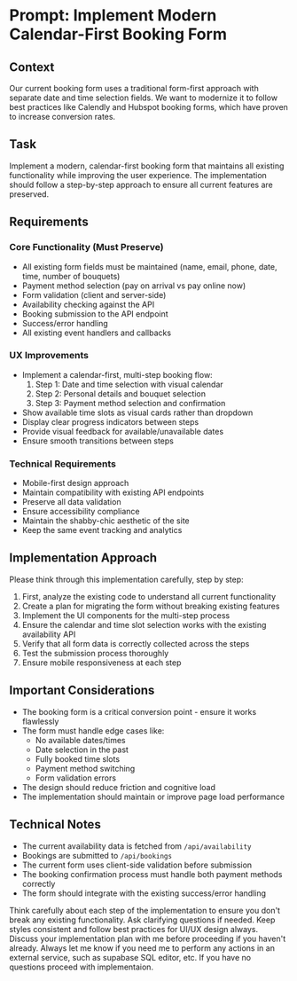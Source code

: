 # Prompt: Implement Modern Calendar-First Booking Form

## Context
Our current booking form uses a traditional form-first approach with separate date and time selection fields. We want to modernize it to follow best practices like Calendly and Hubspot booking forms, which have proven to increase conversion rates.

## Task
Implement a modern, calendar-first booking form that maintains all existing functionality while improving the user experience. The implementation should follow a step-by-step approach to ensure all current features are preserved.

## Requirements

### Core Functionality (Must Preserve)
- All existing form fields must be maintained (name, email, phone, date, time, number of bouquets)
- Payment method selection (pay on arrival vs pay online now)
- Form validation (client and server-side)
- Availability checking against the API
- Booking submission to the API endpoint
- Success/error handling
- All existing event handlers and callbacks

### UX Improvements
- Implement a calendar-first, multi-step booking flow:
  1. Step 1: Date and time selection with visual calendar
  2. Step 2: Personal details and bouquet selection
  3. Step 3: Payment method selection and confirmation
- Show available time slots as visual cards rather than dropdown
- Display clear progress indicators between steps
- Provide visual feedback for available/unavailable dates
- Ensure smooth transitions between steps

### Technical Requirements
- Mobile-first design approach
- Maintain compatibility with existing API endpoints
- Preserve all data validation
- Ensure accessibility compliance
- Maintain the shabby-chic aesthetic of the site
- Keep the same event tracking and analytics

## Implementation Approach
Please think through this implementation carefully, step by step:

1. First, analyze the existing code to understand all current functionality
2. Create a plan for migrating the form without breaking existing features
3. Implement the UI components for the multi-step process
4. Ensure the calendar and time slot selection works with the existing availability API
5. Verify that all form data is correctly collected across the steps
6. Test the submission process thoroughly
7. Ensure mobile responsiveness at each step

## Important Considerations
- The booking form is a critical conversion point - ensure it works flawlessly
- The form must handle edge cases like:
  - No available dates/times
  - Date selection in the past
  - Fully booked time slots
  - Payment method switching
  - Form validation errors
- The design should reduce friction and cognitive load
- The implementation should maintain or improve page load performance

## Technical Notes
- The current availability data is fetched from `/api/availability`
- Bookings are submitted to `/api/bookings`
- The current form uses client-side validation before submission
- The booking confirmation process must handle both payment methods correctly
- The form should integrate with the existing success/error handling

Think carefully about each step of the implementation to ensure you don't break any existing functionality. Ask clarifying questions if needed. Keep styles consistent and follow best practices for UI/UX design always. Discuss your implementation plan with me before proceeding if you haven't already. Always let me know if you need me to perform any actions in an external service, such as supabase SQL editor, etc. If you have no questions proceed with implementaion.